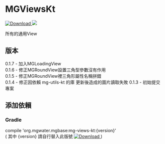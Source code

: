 # MGViewsKt
[ ![Download](https://api.bintray.com/packages/water/mgbase/mg-views-kt/images/download.svg) ](https://bintray.com/water/mgbase/mg-views-kt/_latestVersion) 
![](https://img.shields.io/badge/language-kotlin-orange.svg)  

所有的通用View  

## 版本  
0.1.7 - 加入MGLoadingView  
0.1.6 - 修正MGRoundView設置三角型參數沒有作用  
0.1.5 - 修正MGRoundView裡三角形屬性名稱拼錯   
0.1.4 - 修正因依賴 mg-utils-kt 的庫 更新後造成的圖片讀取失敗
0.1.3 - 初始提交專案  

## 添加依賴  

### Gradle  
compile 'org.mgwater.mgbase:mg-views-kt:{version}'  
( 其中 {version} 請自行替入此版號 [ ![Download](https://api.bintray.com/packages/water/mgbase/mg-views-kt/images/download.svg) ](https://bintray.com/water/mgbase/mg-views-kt/_latestVersion) )
